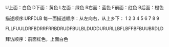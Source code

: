 U上面：白色
D下面：黄色
L左面：绿色
R右面：蓝色
F前面：红色
B后面：橙色

描述顺序:URFDLB
每一面描述顺序：从左向右，从上乡下：
1 2 3
4 5 6
7 8 9

FLLFUULDRFBDRRFRRBDRUDFBULBLDUDDURURLLBFLBFFBFBUUBRDLD

拜访顺序：前面红色，上面白色

